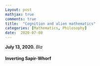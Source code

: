 ```yaml
---
Layout: post
mathjax: true
comments: true
title:  "Cognition and alien mathematics"
categories: [Mathematics, Philosophy]
date:  2020-07-08
---
```


**July 13, 2020.** *Bla*

#### Inverting Sapir-Whorf
